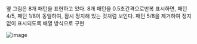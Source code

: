 옆 그림은 8개 패턴을 표현하고 있다. 8개 패턴을 0.5초간격으로반복 표시하면, 패턴 4/5, 패턴 1/8이 동일하여, 잠시 정지해 있는 것처럼 보인다.
패턴 5/8을 제거하여 정지없이 표시되도록 배열 방식으로 구현

![image](https://user-images.githubusercontent.com/93365714/230715614-c3d9117f-7c5a-4454-abac-49e465c5092a.png)
